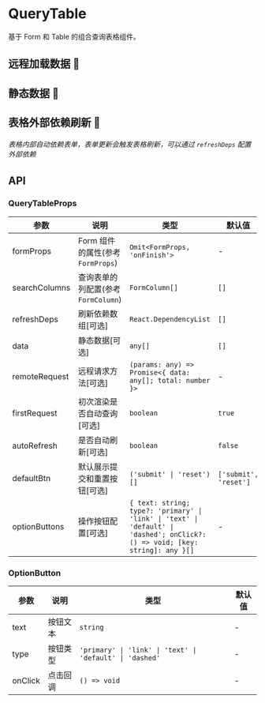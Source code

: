 # QueryTable

基于 Form 和 Table 的组合查询表格组件。

## 远程加载数据 🌰

<code src="./demo/table1.tsx"></code>

## 静态数据 🌰

<code src="./demo/table2.tsx"></code>

## 表格外部依赖刷新 🌰

###### 表格内部自动依赖表单，表单更新会触发表格刷新，可以通过 `refreshDeps` 配置外部依赖

<code src="./demo/table3.tsx"></code>

## API

### QueryTableProps

| 参数          | 说明                               | 类型                                                                                                                          | 默认值                |
| ------------- | ---------------------------------- | ----------------------------------------------------------------------------------------------------------------------------- | --------------------- |
| formProps     | Form 组件的属性(参考`FormProps`)   | `Omit<FormProps, 'onFinish'>`                                                                                                 | -                     |
| searchColumns | 查询表单的列配置(参考`FormColumn`) | `FormColumn[]`                                                                                                                | `[]`                  |
| refreshDeps   | 刷新依赖数组[可选]                 | `React.DependencyList`                                                                                                        | `[]`                  |
| data          | 静态数据[可选]                     | `any[]`                                                                                                                       | `[]`                  |
| remoteRequest | 远程请求方法[可选]                 | `(params: any) => Promise<{ data: any[]; total: number }>`                                                                    | -                     |
| firstRequest  | 初次渲染是否自动查询[可选]         | `boolean`                                                                                                                     | `true`                |
| autoRefresh   | 是否自动刷新[可选]                 | `boolean`                                                                                                                     | `false`               |
| defaultBtn    | 默认展示提交和重置按钮[可选]       | `('submit' \| 'reset')[]`                                                                                                     | `['submit', 'reset']` |
| optionButtons | 操作按钮配置[可选]                 | `{ text: string; type?: 'primary' \| 'link' \| 'text' \| 'default' \| 'dashed'; onClick?: () => void; [key: string]: any }[]` | -                     |

### OptionButton

| 参数    | 说明     | 类型                                                     | 默认值 |
| ------- | -------- | -------------------------------------------------------- | ------ |
| text    | 按钮文本 | `string`                                                 | -      |
| type    | 按钮类型 | `'primary' \| 'link' \| 'text' \| 'default' \| 'dashed'` | -      |
| onClick | 点击回调 | `() => void`                                             | -      |
